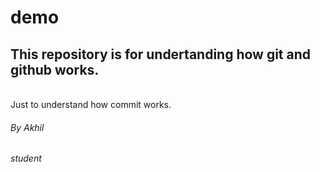 # demo
<H2>
This repository is for undertanding how git and github works. 
</H2>
<br>
Just to understand how commit works.
<br>
<H6>
By Akhil
</H6>
<H6>
student
</H6>